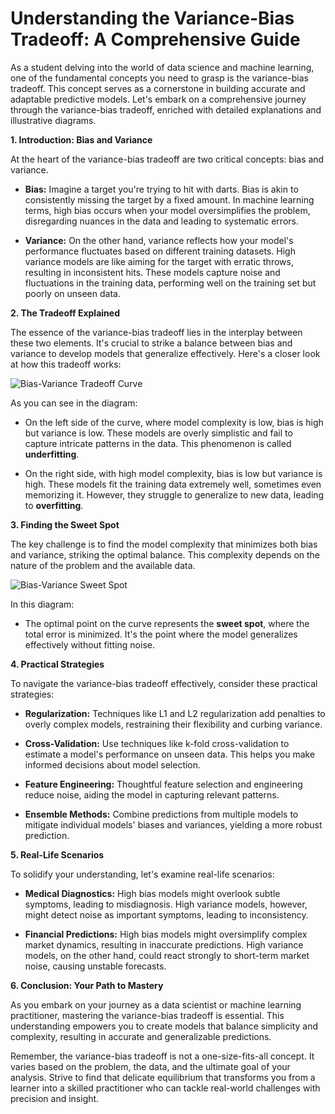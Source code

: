# Understanding the Variance-Bias Tradeoff: A Comprehensive Guide

  

As a student delving into the world of data science and machine learning, one of the fundamental concepts you need to grasp is the variance-bias tradeoff. This concept serves as a cornerstone in building accurate and adaptable predictive models. Let's embark on a comprehensive journey through the variance-bias tradeoff, enriched with detailed explanations and illustrative diagrams. 

  

**1. Introduction: Bias and Variance** 

  

At the heart of the variance-bias tradeoff are two critical concepts: bias and variance. 

  

- **Bias:** Imagine a target you're trying to hit with darts. Bias is akin to consistently missing the target by a fixed amount. In machine learning terms, high bias occurs when your model oversimplifies the problem, disregarding nuances in the data and leading to systematic errors. 

  

- **Variance:** On the other hand, variance reflects how your model's performance fluctuates based on different training datasets. High variance models are like aiming for the target with erratic throws, resulting in inconsistent hits. These models capture noise and fluctuations in the training data, performing well on the training set but poorly on unseen data. 

  

**2. The Tradeoff Explained** 

  

The essence of the variance-bias tradeoff lies in the interplay between these two elements. It's crucial to strike a balance between bias and variance to develop models that generalize effectively. Here's a closer look at how this tradeoff works: 

  

![Bias-Variance Tradeoff Curve](https://static.javatpoint.com/tutorial/machine-learning/images/bias-and-variance-in-machine-learning.png) 

  

As you can see in the diagram: 

- On the left side of the curve, where model complexity is low, bias is high but variance is low. These models are overly simplistic and fail to capture intricate patterns in the data. This phenomenon is called **underfitting**. 

- On the right side, with high model complexity, bias is low but variance is high. These models fit the training data extremely well, sometimes even memorizing it. However, they struggle to generalize to new data, leading to **overfitting**. 

  

**3. Finding the Sweet Spot** 

  

The key challenge is to find the model complexity that minimizes both bias and variance, striking the optimal balance. This complexity depends on the nature of the problem and the available data. 

  

![Bias-Variance Sweet Spot](https://miro.medium.com/v2/resize:fit:896/0*RwzZTJgu7W62WU7B.jpg) 

  

In this diagram: 

- The optimal point on the curve represents the **sweet spot**, where the total error is minimized. It's the point where the model generalizes effectively without fitting noise. 

  

**4. Practical Strategies** 

  

To navigate the variance-bias tradeoff effectively, consider these practical strategies: 

  

- **Regularization:** Techniques like L1 and L2 regularization add penalties to overly complex models, restraining their flexibility and curbing variance. 

- **Cross-Validation:** Use techniques like k-fold cross-validation to estimate a model's performance on unseen data. This helps you make informed decisions about model selection. 

- **Feature Engineering:** Thoughtful feature selection and engineering reduce noise, aiding the model in capturing relevant patterns. 

- **Ensemble Methods:** Combine predictions from multiple models to mitigate individual models' biases and variances, yielding a more robust prediction. 

  

**5. Real-Life Scenarios** 

  

To solidify your understanding, let's examine real-life scenarios: 

  

- **Medical Diagnostics:** High bias models might overlook subtle symptoms, leading to misdiagnosis. High variance models, however, might detect noise as important symptoms, leading to inconsistency. 

  

- **Financial Predictions:** High bias models might oversimplify complex market dynamics, resulting in inaccurate predictions. High variance models, on the other hand, could react strongly to short-term market noise, causing unstable forecasts. 

  

**6. Conclusion: Your Path to Mastery** 

  

As you embark on your journey as a data scientist or machine learning practitioner, mastering the variance-bias tradeoff is essential. This understanding empowers you to create models that balance simplicity and complexity, resulting in accurate and generalizable predictions. 

  

Remember, the variance-bias tradeoff is not a one-size-fits-all concept. It varies based on the problem, the data, and the ultimate goal of your analysis. Strive to find that delicate equilibrium that transforms you from a learner into a skilled practitioner who can tackle real-world challenges with precision and insight. 
